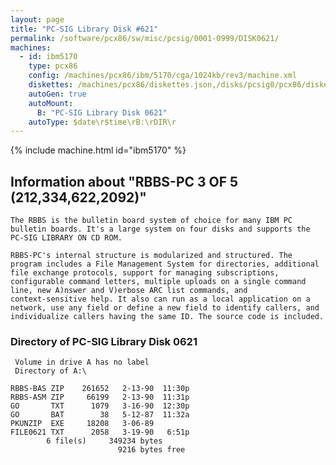 ```yaml
---
layout: page
title: "PC-SIG Library Disk #621"
permalink: /software/pcx86/sw/misc/pcsig/0001-0999/DISK0621/
machines:
  - id: ibm5170
    type: pcx86
    config: /machines/pcx86/ibm/5170/cga/1024kb/rev3/machine.xml
    diskettes: /machines/pcx86/diskettes.json,/disks/pcsig0/pcx86/diskettes.json
    autoGen: true
    autoMount:
      B: "PC-SIG Library Disk 0621"
    autoType: $date\r$time\rB:\rDIR\r
---
```


{% include machine.html id="ibm5170" %}

## Information about "RBBS-PC 3 OF 5 (212,334,622,2092)"

    The RBBS is the bulletin board system of choice for many IBM PC
    bulletin boards. It's a large system on four disks and supports the
    PC-SIG LIBRARY ON CD ROM.
    
    RBBS-PC's internal structure is modularized and structured. The
    program includes a File Management System for directories, additional
    file exchange protocols, support for managing subscriptions,
    configurable command letters, multiple uploads on a single command
    line, new A)nswer and V)erbose ARC list commands, and
    context-sensitive help. It also can run as a local application on a
    network, use any field or define a new field to identify callers, and
    individualize callers having the same ID. The source code is included.

### Directory of PC-SIG Library Disk 0621

     Volume in drive A has no label
     Directory of A:\

    RBBS-BAS ZIP    261652   2-13-90  11:30p
    RBBS-ASM ZIP     66199   2-13-90  11:31p
    GO       TXT      1079   3-16-90  12:30p
    GO       BAT        38   5-12-87  11:32a
    PKUNZIP  EXE     18208   3-06-89
    FILE0621 TXT      2058   3-19-90   6:51p
            6 file(s)     349234 bytes
                            9216 bytes free
